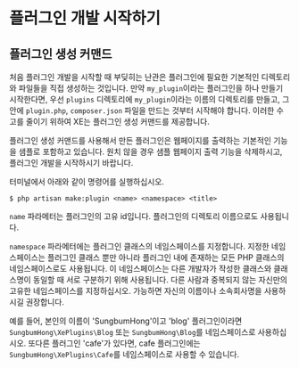 # 플러그인 개발 시작하기

## 플러그인 생성 커맨드

처음 플러그인 개발을 시작할 때 부딪히는 난관은 플러그인에 필요한 기본적인 디렉토리와 파일들을 직접 생성하는 것입니다. 만약 `my_plugin`이라는 플러그인을 하나 만들기 시작한다면, 우선 `plugins` 디렉토리에 `my_plugin`이라는 이름의 디렉토리를 만들고, 그 안에 `plugin.php`, `composer.json` 파일을 만드는 것부터 시작해야 합니다. 이러한 수고를 줄이기 위하여 XE는 플러그인 생성 커맨드를 제공합니다. 

플러그인 생성 커맨드를 사용해서 만든 플러그인은 웹페이지를 출력하는 기본적인 기능을 샘플로 포함하고 있습니다. 원치 않을 경우 샘플 웹페이지 출력 기능을 삭제하시고, 플러그인 개발을 시작하시기 바랍니다.

터미널에서 아래와 같이 명령어를 실행하십시오. 

```
$ php artisan make:plugin <name> <namespace> <title>
```

`name` 파라메터는 플러그인의 고유 id입니다. 플러그인의 디렉토리 이름으로도 사용됩니다.

`namespace` 파라메터에는 플러그인 클래스의 네임스페이스를 지정합니다. 지정한 네임스페이스는 플러그인 클래스 뿐만 아니라 플러그인 내에 존재하는 모든 PHP 클래스의 네임스페이스로도 사용됩니다. 이 네임스페이스는 다른 개발자가 작성한 클래스와 클래스명이 동일할 때 서로 구분하기 위해 사용됩니다. 다른 사람과 중복되지 않는 자신만의 고유한 네임스페이스를 지정하십시오. 가능하면 자신의 이름이나 소속회사명을 사용하시길 권장합니다. 

예를 들어, 본인의 이름이 'SungbumHong'이고 'blog' 플러그인이라면 `SungbumHong\XePlugins\Blog` 또는 `SungbumHong\Blog`를 네임스페이스로 사용하십시오. 또다른 플러그인 'cafe'가 있다면, cafe 플러그인에는 `SungbumHong\XePlugins\Cafe`를 네임스페이스로 사용할 수 있습니다.

